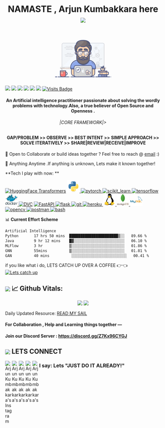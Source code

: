 <p align = "center">
 
 <h1><p align="center">NAMASTE ,  Arjun Kumbakkara  here <a href="https://arjunkumbakkara.github.io/"><img src="https://media.giphy.com/media/hvRJCLFzcasrR4ia7z/giphy.gif" width="35px"></h1></a></p>
 
 <p align="center" ><img 
 src="https://github.com/arjunKumbakkara/arjunkumbakkara/blob/main/assets/UltimateCoding1.gif" width="40%"/></p>
 
[<img src ="https://img.shields.io/badge/portfolio-%23.svg?&style=for-the-badge&logo=&logoColor=white%22">](https://arjunkumbakkara.github.io/)
[<img src="https://img.shields.io/badge/twitter-%231DA1F2.svg?&style=for-the-badge&logo=twitter&logoColor=white" />](https://twitter.com/arjunkumbakkara) 
[<img src="https://img.shields.io/badge/linkedin-%230077B5.svg?&style=for-the-badge&logo=linkedin&logoColor=white" />](https://www.linkedin.com/in/arjunkumbakkara/)
[<img src = "https://img.shields.io/badge/Medium-12100E?style=for-the-badge&logo=medium&logoColor=white">](https://medium.com/@arjunkumbakkara)
[<img src = "https://img.shields.io/badge/instagram-%23E4405F.svg?&style=for-the-badge&logo=instagram&logoColor=white">](https://www.instagram.com/arjunkumbakkara_/)
[<img src="https://img.shields.io/badge/facebook-%231877F2.svg?&style=for-the-badge&logo=facebook&logoColor=white" />](https://www.facebook.com/arjun.kumbakkara/) 
[![Visits Badge](https://badges.pufler.dev/visits/arjunkumbakkara/arjunkumbakkara?style=for-the-badge)](https://github.com/arjunkumbakkara)

<h4><p align="center">An Artificial intelligence practitioner passionate about solving the wordly problems with technology.Also, a true believer of  Open Source and Openness .<a href="https://arjunkumbakkara.github.io/"></h4></a></p>
<h6><p align="center">|CORE FRAMEWORK|></h4></a></p>
<h4><p align="center"> GAP/PROBLEM >> OBSERVE >> BEST INTENT >> SIMPLE APPROACH >> SOLVE ITERATIVELY >> SHARE|REVIEW|RECEIVE|IMPROVE </h3></a></p>

💼 Open to Collaborate or build ideas together ? Feel free to reach @ [email](mailto:arjunkumbakkara@gmail.com) :)

💬 Anything Anytime .If anything is unknown, Lets make it known together!


**Tech I play with now: **  
<p align="left"> <a href="https://huggingface.co/" target="_blank"> <img alt="HuggingFace Transformers"  src="https://huggingface.co/front/assets/huggingface_logo-noborder.svg" width="40" height="40"/></a> <a href="https://www.python.org" target="_blank"> <img src="https://raw.githubusercontent.com/devicons/devicon/master/icons/python/python-original.svg" alt="python" width="40" height="40"/> </a> <a href="https://pytorch.org/" target="_blank"> <img src="https://www.vectorlogo.zone/logos/pytorch/pytorch-icon.svg" alt="pytorch" width="40" height="40"/> </a> <a href="https://scikit-learn.org/" target="_blank"> <img src="https://upload.wikimedia.org/wikipedia/commons/0/05/Scikit_learn_logo_small.svg" alt="scikit_learn" width="40" height="40"/> </a> <a href="https://www.tensorflow.org" target="_blank"> <img src="https://www.vectorlogo.zone/logos/tensorflow/tensorflow-icon.svg" alt="tensorflow" width="40" height="40"/> </a> <a href="https://www.docker.com/" target="_blank"> <img src="https://raw.githubusercontent.com/devicons/devicon/master/icons/docker/docker-original-wordmark.svg" alt="docker" width="40" height="40"/> </a><a href="https://dvc.org/" target="_blank"> <img alt="DVC"  src="https://storage.yandexcloud.net/datasouls-ods/cache/3e/ae/3eae0f21c019cbbd0fb615d7d16e27a0.jpg" width="40" height="40"/></a> <a href="https://fastapi.tiangolo.com/" target="_blank"> <img alt="FastAPI"  src="https://fastapi.tiangolo.com/img/logo-margin/logo-teal.png" width="50" height="40"/></a><a href="https://flask.palletsprojects.com/" target="_blank"> <img src="https://www.vectorlogo.zone/logos/pocoo_flask/pocoo_flask-icon.svg" alt="flask" width="40" height="40"/> </a> <a href="https://git-scm.com/" target="_blank"> <img src="https://www.vectorlogo.zone/logos/git-scm/git-scm-icon.svg" alt="git" width="40" height="40"/> </a> <a href="https://heroku.com" target="_blank"> <img src="https://www.vectorlogo.zone/logos/heroku/heroku-icon.svg" alt="heroku" width="40" height="40"/> </a>  <a href="https://www.linux.org/" target="_blank"> <img src="https://raw.githubusercontent.com/devicons/devicon/master/icons/linux/linux-original.svg" alt="linux" width="40" height="40"/> </a> <a href="https://www.mongodb.com/" target="_blank"> <img src="https://raw.githubusercontent.com/devicons/devicon/master/icons/mongodb/mongodb-original-wordmark.svg" alt="mongodb" width="40" height="40"/> </a> <a href="https://www.mysql.com/" target="_blank"> <img src="https://raw.githubusercontent.com/devicons/devicon/master/icons/mysql/mysql-original-wordmark.svg" alt="mysql" width="40" height="40"/> </a> <a href="https://opencv.org/" target="_blank"> <img src="https://www.vectorlogo.zone/logos/opencv/opencv-icon.svg" alt="opencv" width="40" height="40"/> </a> <a href="https://postman.com" target="_blank"> <img src="https://www.vectorlogo.zone/logos/getpostman/getpostman-icon.svg" alt="postman" width="40" height="40"/> </a>   <a href="https://www.gnu.org/software/bash/" target="_blank"> <img src="https://www.vectorlogo.zone/logos/gnu_bash/gnu_bash-icon.svg" alt="bash" width="40" height="40"/> </a></p>

📊 **Current Effort Scheme**
<!--START_SECTION:waka-->
```text
Artificial Intelligence 
Python       17 hrs 50 mins  ██████████████████████▒░░   89.66 % 
Java         9 hr 12 mins    █▓░░░░░░░░░░░░░░░░░░░░░░░   06.10 % 
MLFlow       3 hr            ▒░░░░░░░░░░░░░░░░░░░░░░░░   01.86 % 
GNN          55mins          ▒░░░░░░░░░░░░░░░░░░░░░░░░   01.81 % 
GAN          40 mins          ░░░░░░░░░░░░░░░░░░░░░░░░░   00.41 % 
```
<!--END_SECTION:waka-->

if you like what i do, LETS CATCH UP OVER A COFFEE 👉👈       <a href="https://www.buymeacoffee.com/arjunkumbakkara" target="_blank"><img src="https://cdn.buymeacoffee.com/buttons/v2/default-red.png" alt="Lets catch up" width="150" ></a>

<summary><h2><img src="https://emojis.slackmojis.com/emojis/images/1471045852/841/hero.gif?1471045852" align="center"
                width="28" /> 📈 Github Vitals:</h2> </summary>

<p align = "center">
  <img src = "https://github-readme-stats.vercel.app/api?username=arjunkumbakkara&show_icons=true&count_private=true&theme=vue&hide=issues&line_height=32">
  <img src = "https://github-readme-streak-stats.herokuapp.com?user=arjunkumbakkara&theme=tokyonight&hide_border=true&date_format=M%20j%5B%2C%20Y%5D">
</p>


Daily Updated Resource: 
[READ MY SAIL](https://medium.com/@arjunkumbakkara)


#### For Collaboration , Help and Learning things together —
#### Join our Discord Server : https://discord.gg/Z7Kx96CYGJ



<summary><h2><img src="https://emojis.slackmojis.com/emojis/images/1579216111/7550/pikachu_wave.gif?1579216111" align="center"
                width="28" /> LETS CONNECT</h2></summary>

<a href="https://www.instagram.com/arjunkumbakkara_/">
  <img align="left" alt="ArjunKumbakkara's Instagram" width="22px" src="https://raw.githubusercontent.com/hussainweb/hussainweb/main/icons/instagram.png" />
</a>
<a href="https://discord.com/ArjunKumbakkara#7858">
  <img align="left" alt="ArjunKumbakkara's" width="22px" src="https://raw.githubusercontent.com/peterthehan/peterthehan/master/assets/discord.svg" />
</a>
<a href="https://twitter.com/arjunkumbakkara">
  <img align="left" alt="ArjunKumbakkara's" width="22px" src="https://raw.githubusercontent.com/peterthehan/peterthehan/master/assets/twitter.svg" />
</a>
<a href="https://www.linkedin.com/in/arjunkumbakkara/">
  <img align="left" alt="ArjunKumbakkara's" width="22px" src="https://raw.githubusercontent.com/peterthehan/peterthehan/master/assets/linkedin.svg" />
</a>
<a href="https://open.spotify.com/user/31zmthjkjcomm35fljj6mv2yrszu">
  <img align="left" alt="ArjunKumbakkara's" width="22px" src="https://raw.githubusercontent.com/peterthehan/peterthehan/master/assets/spotify.svg" />
</a>






### I say: Lets "JUST DO IT ALREADY!"





